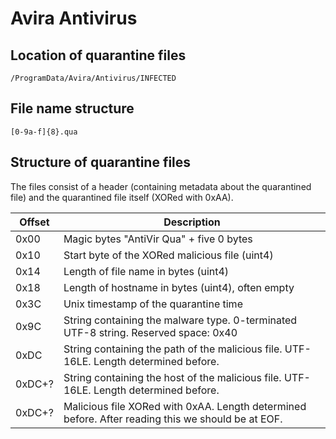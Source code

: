 # Avira Antivirus

## Location of quarantine files

`/ProgramData/Avira/Antivirus/INFECTED`

## File name structure

`[0-9a-f]{8}.qua`

## Structure of quarantine files

The files consist of a header (containing metadata about the quarantined file) and the quarantined file itself (XORed with 0xAA).

| Offset  | Description                                                                                         |
|---------|-----------------------------------------------------------------------------------------------------|
| 0x00    | Magic bytes "AntiVir Qua" + five 0 bytes                                                            |
| 0x10    | Start byte of the XORed malicious file (uint4)                                                      |
| 0x14    | Length of file name in bytes (uint4)                                                                |
| 0x18    | Length of hostname in bytes (uint4), often empty                                                    |
| 0x3C    | Unix timestamp of the quarantine time                                                               |
| 0x9C    | String containing the malware type. 0-terminated UTF-8 string. Reserved space: 0x40                 |
| 0xDC    | String containing the path of the malicious file. UTF-16LE. Length determined before.               |
| 0xDC+?  | String containing the host of the malicious file. UTF-16LE. Length determined before.               |
| 0xDC+?  | Malicious file XORed with 0xAA. Length determined before. After reading this we should be at EOF.   |
